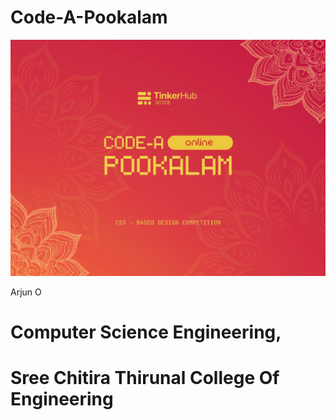 # Code-A-Pookalam
![Banner](https://raw.githubusercontent.com/tinkerhubsct26-max/tinkerhubsct26-max/main/assets/IMG-20250829-WA0002.jpg)

Arjun O
# Computer Science Engineering,
# Sree Chitira Thirunal College Of Engineering 